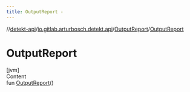 ```yaml
---
title: OutputReport -
---
```

//[detekt-api](../../index.md)/[io.gitlab.arturbosch.detekt.api](../index.md)/[OutputReport](index.md)/[OutputReport](-output-report.md)



# OutputReport  
[jvm]  
Content  
fun [OutputReport](-output-report.md)()  



